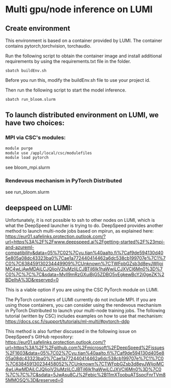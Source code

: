 # Multi gpu/node inference on LUMI
## Create environment
This environment is based on a container provided by LUMI. The container contains pytorch,torchvision, torchaudio.

Run the following script to obtain the container image and install additional requirements by using the requirements.txt file in the folder. 

```
sbatch buildEnv.sh
```
Before you run this, modify the buildEnv.sh file to use your project id.


Then run the following script to start the model inference.
```
sbatch run_bloom.slurm
```


## To launch distributed environment on LUMI, we have two choices:
### MPI via CSC's modules:
```bash
module purge
module use /appl/local/csc/modulefiles
module load pytorch
```
see bloom_mpi.slurm
### Rendevous mechanism in PyTorch Distributed 

see run_bloom.slurm

## deepspeed on LUMI:
Unfortunately, it is not possible to ssh to other nodes on LUMI, which is what
the DeepSpeed launcher is trying to do. DeepSpeed provides another method to
launch multi-node jobs based on mpirun, as explained here:
https://eur01.safelinks.protection.outlook.com/?url=https%3A%2F%2Fwww.deepspeed.ai%2Fgetting-started%2F%23mpi-and-azureml-compatibility&data=05%7C02%7Cyu.tian%40aalto.fi%7Caf9de594130d405e805a08dc43323ba0%7Cae1a772440414462a6dc538cb199707e%7C1%7C0%7C638459130234449909%7CUnknown%7CTWFpbGZsb3d8eyJWIjoiMC4wLjAwMDAiLCJQIjoiV2luMzIiLCJBTiI6Ik1haWwiLCJXVCI6Mn0%3D%7C0%7C%7C%7C&sdata=Mvll9mRzGXuiBjG5ZDBO5vEgkewBcY2j0geZK%2BDeIhA%3D&reserved=0

This is a viable option if you are using the CSC PyTorch module on LUMI.

The PyTorch containers of LUMI currently do not include MPI.
If you are using those containers, you can consider using the rendevous
mechanism in PyTorch Distributed to launch your multi-node training jobs. The
following tutorial (written by CSC) includes examples on how to use that
mechanism: https://docs.csc.fi/support/tutorials/ml-multi/#pytorch-ddp

This method is also further discussed in the following issue on DeepSpeed's
GitHub repository: https://eur01.safelinks.protection.outlook.com/?url=https%3A%2F%2Fgithub.com%2Fmicrosoft%2FDeepSpeed%2Fissues%2F1603&data=05%7C02%7Cyu.tian%40aalto.fi%7Caf9de594130d405e805a08dc43323ba0%7Cae1a772440414462a6dc538cb199707e%7C1%7C0%7C638459130234458052%7CUnknown%7CTWFpbGZsb3d8eyJWIjoiMC4wLjAwMDAiLCJQIjoiV2luMzIiLCJBTiI6Ik1haWwiLCJXVCI6Mn0%3D%7C0%7C%7C%7C&sdata=5JwAsu8CJ%2Febic%2B11mXToobuATSspcFnrTVm85MMOSQ%3D&reserved=0

